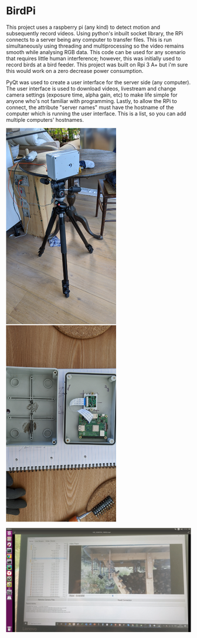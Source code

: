 # BirdPi
This project uses a raspberry pi (any kind) to detect motion and subsequently record videos.  Using python's inbuilt socket library, the RPi connects to a server being any computer to transfer files.  This is run simultaneously using threading and multiprocessing so the video remains smooth while analysing RGB data.  This code can be used for any scenario that requires little human interference; however, this was initially used to record birds at a bird feeder.  This project was built on Rpi 3 A+ but i'm sure this would work on a zero decrease power consumption.

PyQt was used to create a user interface for the server side (any computer).  The user interface is used to download videos, livestream and change camera settings (exposure time, alpha gain, etc) to make life simple for anyone who's not familiar with programming.  Lastly, to allow the RPi to connect, the attribute "server names" must have the hostname of the computer which is running the user interface.  This is a list, so you can add multiple computers' hostnames.

<img src="images/1.jpg" width="300">  <img src="images/2.jpg" width="300">

<img src="images/4.png" width="600">
